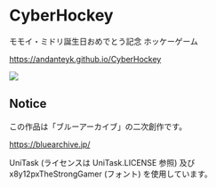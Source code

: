 # CyberHockey

モモイ・ミドリ誕生日おめでとう記念 ホッケーゲーム

https://andanteyk.github.io/CyberHockey

[![](https://pbs.twimg.com/ext_tw_video_thumb/1468235906326925315/pu/img/YLT0gCm8oaySswE4?format=jpg&name=small)](https://twitter.com/andanteyk/status/1468236760438222858)

## Notice

この作品は「ブルーアーカイブ」の二次創作です。

https://bluearchive.jp/

UniTask (ライセンスは UniTask.LICENSE 参照) 及び x8y12pxTheStrongGamer (フォント) を使用しています。


